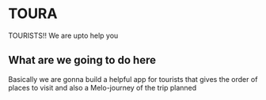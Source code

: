 # TOURA
TOURISTS!! We are upto help you

## What are we going to do here
Basically we are gonna build a helpful app for tourists that gives the order of places to visit and also a Melo-journey of the trip planned
